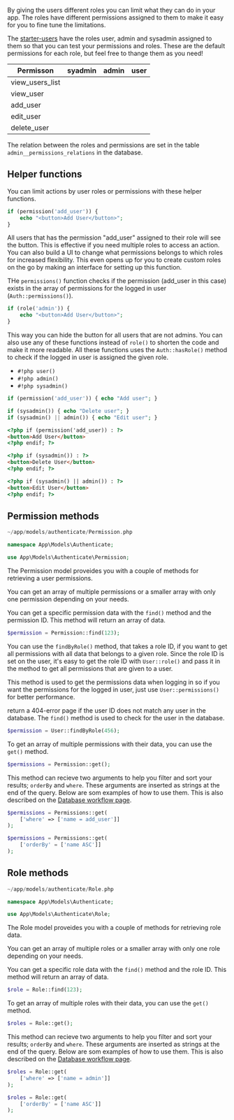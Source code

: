 By giving the users different roles you can limit what they can do in your app. The roles have different permissions assigned to them to make it easy for you to fine tune the limitations. 

The [starter-users](./database.md#starter-users) have the roles user, admin and sysadmin assigned to them so that you can test your permissions and roles. These are the default permissions for each role, but feel free to thange them as you need!

| Permisson       |              syadmin              |               admin               |               user                |
| --------------- |:---------------------------------:|:---------------------------------:|:---------------------------------:|
| view_users_list | <i class="fa-solid fa-check"></i> | <i class="fa-solid fa-check"></i> | <i class="fa-solid fa-check"></i> |
| view_user       | <i class="fa-solid fa-check"></i> | <i class="fa-solid fa-check"></i> | <i class="fa-solid fa-check"></i> |
| add_user        | <i class="fa-solid fa-check"></i> | <i class="fa-solid fa-check"></i> |                                   |
| edit_user       | <i class="fa-solid fa-check"></i> | <i class="fa-solid fa-check"></i> |                                   |
| delete_user     | <i class="fa-solid fa-check"></i> |                                   |                                   |

The relation between the roles and permissions are set in the table `admin__permissions_relations` in the database.

## Helper functions

You can limit actions by user roles or permissions with these helper functions.

```php
if (permission('add_user')) {
	echo "<button>Add User</button>";
}
```

All users that has the permission "add_user" assigned to their role will see the button. This is effective if you need multiple roles to access an action. You can also build a UI to change what permissions belongs to which roles for  increased flexibility. This even opens up for you to create custom roles on the go by making an interface for setting up this function.

THe `permissions()` function checks if the permission (add_user in this case) exists in the array of permissions for the logged in user (`Auth::permissions()`).

```php
if (role('admin')) {
	echo "<button>Add User</button>";
}
```

This way you can hide the button for all users that are not admins. You can also use any of these functions instead of `role()` to shorten the code and make it more readable. All these functions uses the `Auth::hasRole()` method to check if the logged in user is assigned the given role.

- `#!php user()`
- `#!php admin()`
- `#!php sysadmin()`

```php title="PHP Example"
if (permission('add_user')) { echo "Add user"; }

if (sysadmin()) { echo "Delete user"; }
if (sysadmin() || admin()) { echo "Edit user"; }
```

```html title="HTML Example"
<?php if (permission('add_user)) : ?>
<button>Add User</button>
<?php endif; ?>

<?php if (sysadmin()) : ?>
<button>Delete User</button>
<?php endif; ?>

<?php if (sysadmin() || admin()) : ?>
<button>Edit User</button>
<?php endif; ?>
```

## Permission methods

```php title="Location"
~/app/models/authenticate/Permission.php
```

```php title="Namespace"
namespace App\Models\Authenticate;
```

```php title="Import"
use App\Models\Authenticate\Permission;
```

The Permission model proveides you with a couple of methods for retrieving a user permissions.

You can get an array of multiple permissions or a smaller array with only one permission depending on your needs.

You can get a specific permission data with the `find()` method and the permission ID. This method will return an array of data.

```php
$permission = Permission::find(123);
```

You can use the `findByRole()` method, that takes a role ID, if you want to get all permissions with all data that belongs to a given role. Since the role ID is set on the user, it's easy to get the role ID with `User::role()` and pass it in the method to get all permissions that are given to a user. 

This method is used to get the permissions data when logging in so if you want the permissions for the logged in user, just use `User::permissions()` for better performance.


 return a 404-error page if the user ID does not match any user in the database. The `find()` method is used to check for the user in the database.

```php
$permission = User::findByRole(456);
```

To get an array of multiple permissions with their data, you can use the `get()` method. 

```php
$permissions = Permission::get();
```

This method can recieve two arguments to help you filter and sort your results; `orderBy` and `where`. These arguments are inserted as strings at the end of the query. Below are som examples of how to use them. This is also described on the [Database workflow page](../database.md#database-methods).

```php
$permissions = Permissions::get(
	['where' => ['name = add_user']]
);

$permissions = Permissions::get(
	['orderBy' = ['name ASC']]
);
```

## Role methods

```php title="Location"
~/app/models/authenticate/Role.php
```

```php title="Namespace"
namespace App\Models\Authenticate;
```

```php title="Import"
use App\Models\Authenticate\Role;
```

The Role model proveides you with a couple of methods for retrieving role data.

You can get an array of multiple roles or a smaller array with only one role depending on your needs.

You can get a specific role data with the `find()` method and the role ID. This method will return an array of data.

```php
$role = Role::find(123);
```

To get an array of multiple roles with their data, you can use the `get()` method. 

```php
$roles = Role::get();
```

This method can recieve two arguments to help you filter and sort your results; `orderBy` and `where`. These arguments are inserted as strings at the end of the query. Below are som examples of how to use them. This is also described on the [Database workflow page](../database.md#database-methods).

```php
$roles = Role::get(
	['where' => ['name = admin']]
);

$roles = Role::get(
	['orderBy' = ['name ASC']]
);
```